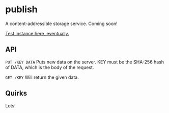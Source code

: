 publish
=======

A content-addressible storage service. Coming soon!

[Test instance here, eventually.](http://rodarmor-publish.appspot.com)


API
---

`PUT /KEY DATA` Puts new data on the server. KEY must be the SHA-256 hash of DATA, which is the body of the request.

`GET /KEY` Will return the given data.


Quirks
------

Lots!
